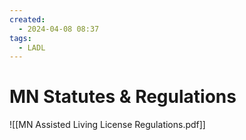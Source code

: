 ```yaml
---
created:
  - 2024-04-08 08:37
tags:
  - LADL
---
```

# MN Statutes & Regulations

![[MN Assisted Living License Regulations.pdf]]